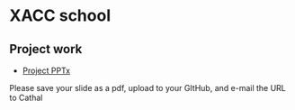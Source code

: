 # XACC school


## Project work


* [Project PPTx](./project_sotirios_konstantinos.pptx) 

Please save your slide as a pdf, upload to your GItHub, and e-mail the URL to Cathal
